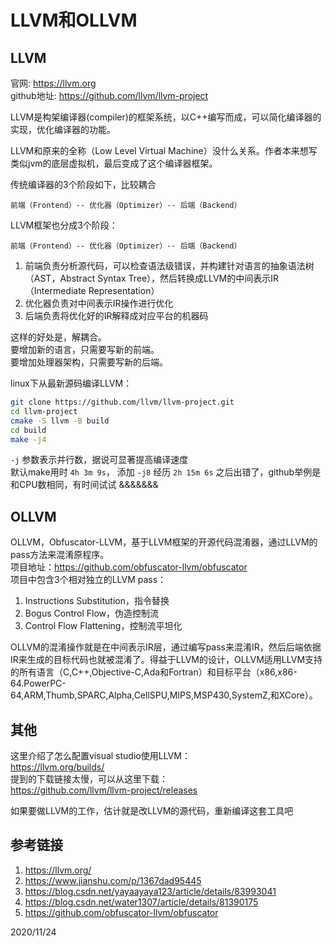 # LLVM和OLLVM

## LLVM

官网: https://llvm.org  
github地址: https://github.com/llvm/llvm-project  

LLVM是构架编译器(compiler)的框架系统，以C++编写而成，可以简化编译器的实现，优化编译器的功能。  

LLVM和原来的全称（Low Level Virtual Machine）没什么关系。作者本来想写类似jvm的底层虚拟机，最后变成了这个编译器框架。  

传统编译器的3个阶段如下，比较耦合  
```
前端（Frontend）-- 优化器（Optimizer）-- 后端（Backend）
```

LLVM框架也分成3个阶段：  
```
前端（Frontend）-- 优化器（Optimizer）-- 后端（Backend）
```
1. 前端负责分析源代码，可以检查语法级错误，并构建针对语言的抽象语法树（AST，Abstract Syntax Tree），然后转换成LLVM的中间表示IR（Intermediate Representation）  
2. 优化器负责对中间表示IR操作进行优化  
3. 后端负责将优化好的IR解释成对应平台的机器码

这样的好处是，解耦合。  
要增加新的语言，只需要写新的前端。  
要增加处理器架构，只需要写新的后端。  

linux下从最新源码编译LLVM：  
```bash
git clone https://github.com/llvm/llvm-project.git
cd llvm-project
cmake -S llvm -B build
cd build
make -j4
```
`-j` 参数表示并行数，据说可显著提高编译速度  
默认make用时 `4h 3m 9s`， 添加 `-j8` 经历 `2h 15m 6s` 之后出错了，github举例是和CPU数相同，有时间试试 &&&&&&&  


## OLLVM
OLLVM，Obfuscator-LLVM，基于LLVM框架的开源代码混淆器，通过LLVM的pass方法来混淆原程序。  
项目地址：https://github.com/obfuscator-llvm/obfuscator  
项目中包含3个相对独立的LLVM pass：  
1. Instructions Substitution，指令替换
2. Bogus Control Flow，伪造控制流
3. Control Flow Flattening，控制流平坦化


OLLVM的混淆操作就是在中间表示IR层，通过编写pass来混淆IR，然后后端依据IR来生成的目标代码也就被混淆了。得益于LLVM的设计，OLLVM适用LLVM支持的所有语言（C,C++,Objective-C,Ada和Fortran）和目标平台（x86,x86-64.PowerPC-64,ARM,Thumb,SPARC,Alpha,CellSPU,MIPS,MSP430,SystemZ,和XCore）。


## 其他
这里介绍了怎么配置visual studio使用LLVM：  
https://llvm.org/builds/  
提到的下载链接太慢，可以从这里下载：  
https://github.com/llvm/llvm-project/releases  

如果要做LLVM的工作，估计就是改LLVM的源代码，重新编译这套工具吧  


## 参考链接
1. https://llvm.org/  
2. https://www.jianshu.com/p/1367dad95445  
3. https://blog.csdn.net/yayaayaya123/article/details/83993041  
4. https://blog.csdn.net/water1307/article/details/81390175  
5. https://github.com/obfuscator-llvm/obfuscator  


2020/11/24  
